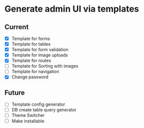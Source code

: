 # Generate admin UI via templates

## Current

- [x] Template for forms
- [x] Template for tables
- [x] Template for form validation
- [x] Template for image uploads
- [x] Template for routes
- [ ] Template for Sorting with images
- [ ] Template for navigation
- [x] Change password

## Future

- [ ] Template config generator
- [ ] DB create table query generator
- [ ] Theme Switcher
- [ ] Make installable
